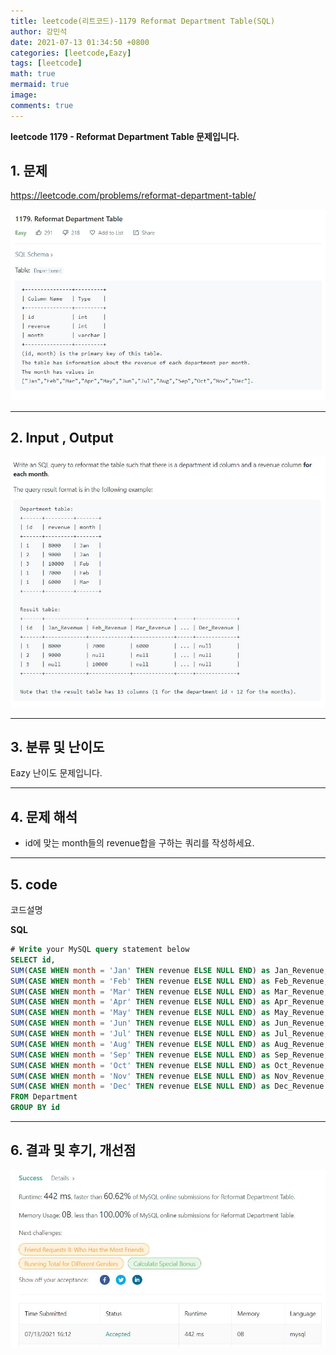 ```yaml
---
title: leetcode(리트코드)-1179 Reformat Department Table(SQL)
author: 강민석
date: 2021-07-13 01:34:50 +0800
categories: [leetcode,Eazy]
tags: [leetcode]
math: true
mermaid: true
image: 
comments: true
---
```


**leetcode 1179 - Reformat Department Table  문제입니다.**

## 1. 문제
<https://leetcode.com/problems/reformat-department-table/> 

![](/assets/img/sample/leetcode/1179/Problem.JPG)

-----  

## 2. Input , Output

![](/assets/img/sample/leetcode/1179/input.JPG)  


-----  

## 3. 분류 및 난이도

Eazy 난이도 문제입니다.  


-----  

## 4. 문제 해석

- id에 맞는 month들의 revenue합을 구하는 쿼리를 작성하세요.

-----  

## 5. code  

코드설명

**SQL**

```sql
# Write your MySQL query statement below
SELECT id, 
SUM(CASE WHEN month = 'Jan' THEN revenue ELSE NULL END) as Jan_Revenue,
SUM(CASE WHEN month = 'Feb' THEN revenue ELSE NULL END) as Feb_Revenue,
SUM(CASE WHEN month = 'Mar' THEN revenue ELSE NULL END) as Mar_Revenue,
SUM(CASE WHEN month = 'Apr' THEN revenue ELSE NULL END) as Apr_Revenue,
SUM(CASE WHEN month = 'May' THEN revenue ELSE NULL END) as May_Revenue,
SUM(CASE WHEN month = 'Jun' THEN revenue ELSE NULL END) as Jun_Revenue,
SUM(CASE WHEN month = 'Jul' THEN revenue ELSE NULL END) as Jul_Revenue,
SUM(CASE WHEN month = 'Aug' THEN revenue ELSE NULL END) as Aug_Revenue,
SUM(CASE WHEN month = 'Sep' THEN revenue ELSE NULL END) as Sep_Revenue,
SUM(CASE WHEN month = 'Oct' THEN revenue ELSE NULL END) as Oct_Revenue,
SUM(CASE WHEN month = 'Nov' THEN revenue ELSE NULL END) as Nov_Revenue,
SUM(CASE WHEN month = 'Dec' THEN revenue ELSE NULL END) as Dec_Revenue
FROM Department
GROUP BY id
```


-----

## 6. 결과 및 후기, 개선점



![](/assets/img/sample/leetcode/1179/result.JPG)  





